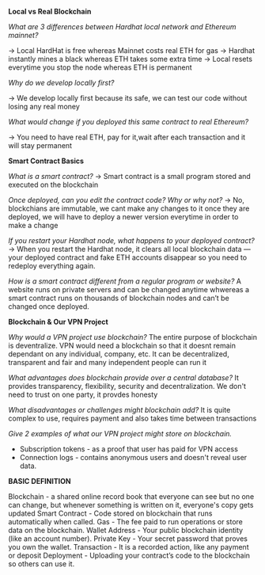 **Local vs Real Blockchain**

*What are 3 differences between Hardhat local network and Ethereum mainnet?*

-> Local HardHat is free whereas Mainnet costs real ETH for gas
-> Hardhat instantly mines a black whereas ETH takes some extra time
-> Local resets everytime you stop the node whereas ETH is permanent

*Why do we develop locally first?*

-> We develop locally first because its safe, we can test our code without losing any real money

*What would change if you deployed this same contract to real Ethereum?*

-> You need to have real ETH, pay for it,wait after each transaction and it will stay permanent


**Smart Contract Basics**

*What is a smart contract?*
-> Smart contract is a small program stored and executed on the blockchain

*Once deployed, can you edit the contract code? Why or why not?*
-> No, blockchians are immutable, we cant make any changes to it once they are deployed, we will have to deploy a newer version everytime in order to make a change

*If you restart your Hardhat node, what happens to your deployed contract?*
-> When you restart the Hardhat node, it clears all local blockchain data — your deployed contract and fake ETH accounts disappear so you need to redeploy everything again.

*How is a smart contract different from a regular program or website?*
A website runs on private servers and can be changed anytime whwereas a smart contract runs on thousands of blockchain nodes and can’t be changed once deployed.

**Blockchain & Our VPN Project**

*Why would a VPN project use blockchain?*
The entire purpose of blockchain is deventralize. VPN would need a blockchain so that it doesnt remain dependant on any individual, company, etc. It can be decentralized, transparent and fair and many independent people can run it 

*What advantages does blockchain provide over a central database?*
It provides transparency, flexibility, security and decentralization. We don't need to trust on one party, it provdes honesty

*What disadvantages or challenges might blockchain add?*
It is quite complex to use, requires payment and also takes time between transactions

*Give 2 examples of what our VPN project might store on blockchain.*
* Subscription tokens - as a proof that user has paid for VPN access
* Connection logs - contains anonymous users and doesn't reveal user data.

**BASIC DEFINITION**

Blockchain - a shared online record book that everyone can see but no one can change, but whenever something is written on it, everyone's copy gets updated
Smart Contract - Code stored on blockchain that runs automatically when called.
Gas	- The fee paid to run operations or store data on the blockchain.
Wallet Address - Your public blockchain identity (like an account number).
Private Key -	Your secret password that proves you own the wallet.
Transaction - It is a recorded action, like any payment or deposit
Deployment - Uploading your contract’s code to the blockchain so others can use it.